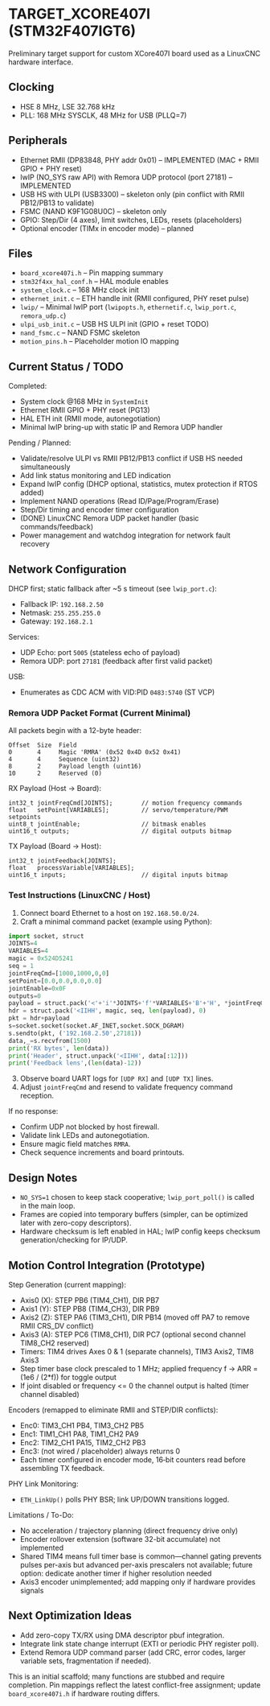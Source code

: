# TARGET_XCORE407I (STM32F407IGT6)

Preliminary target support for custom XCore407I board used as a LinuxCNC hardware interface.

## Clocking
- HSE 8 MHz, LSE 32.768 kHz
- PLL: 168 MHz SYSCLK, 48 MHz for USB (PLLQ=7)

## Peripherals
- Ethernet RMII (DP83848, PHY addr 0x01) – IMPLEMENTED (MAC + RMII GPIO + PHY reset)
- lwIP (NO_SYS raw API) with Remora UDP protocol (port 27181) – IMPLEMENTED
- USB HS with ULPI (USB3300) – skeleton only (pin conflict with RMII PB12/PB13 to validate)
- FSMC (NAND K9F1G08U0C) – skeleton only
- GPIO: Step/Dir (4 axes), limit switches, LEDs, resets (placeholders)
- Optional encoder (TIMx in encoder mode) – planned

## Files
- `board_xcore407i.h` – Pin mapping summary
- `stm32f4xx_hal_conf.h` – HAL module enables
- `system_clock.c` – 168 MHz clock init
- `ethernet_init.c` – ETH handle init (RMII configured, PHY reset pulse)
- `lwip/` – Minimal lwIP port (`lwipopts.h`, `ethernetif.c`, `lwip_port.c`, `remora_udp.c`)
- `ulpi_usb_init.c` – USB HS ULPI init (GPIO + reset TODO)
- `nand_fsmc.c` – NAND FSMC skeleton
- `motion_pins.h` – Placeholder motion IO mapping

## Current Status / TODO
Completed:
- System clock @168 MHz in `SystemInit`
- Ethernet RMII GPIO + PHY reset (PG13)
- HAL ETH init (RMII mode, autonegotiation)
- Minimal lwIP bring-up with static IP and Remora UDP handler

Pending / Planned:
- Validate/resolve ULPI vs RMII PB12/PB13 conflict if USB HS needed simultaneously
- Add link status monitoring and LED indication
- Expand lwIP config (DHCP optional, statistics, mutex protection if RTOS added)
- Implement NAND operations (Read ID/Page/Program/Erase)
- Step/Dir timing and encoder timer configuration
- (DONE) LinuxCNC Remora UDP packet handler (basic commands/feedback)
- Power management and watchdog integration for network fault recovery

## Network Configuration
DHCP first; static fallback after ~5 s timeout (see `lwip_port.c`):
- Fallback IP: `192.168.2.50`
- Netmask: `255.255.255.0`
- Gateway: `192.168.2.1`

Services:
- UDP Echo: port `5005` (stateless echo of payload)
- Remora UDP: port `27181` (feedback after first valid packet)

USB:
- Enumerates as CDC ACM with VID:PID `0483:5740` (ST VCP)

### Remora UDP Packet Format (Current Minimal)
All packets begin with a 12-byte header:
```
Offset  Size  Field
0       4     Magic 'RMRA' (0x52 0x4D 0x52 0x41)
4       4     Sequence (uint32)
8       2     Payload length (uint16)
10      2     Reserved (0)
```

RX Payload (Host -> Board):
```
int32_t jointFreqCmd[JOINTS];        // motion frequency commands
float   setPoint[VARIABLES];         // servo/temperature/PWM setpoints
uint8_t jointEnable;                 // bitmask enables
uint16_t outputs;                    // digital outputs bitmap
```

TX Payload (Board -> Host):
```
int32_t jointFeedback[JOINTS];
float   processVariable[VARIABLES];
uint16_t inputs;                     // digital inputs bitmap
```

### Test Instructions (LinuxCNC / Host)
1. Connect board Ethernet to a host on `192.168.50.0/24`.
2. Craft a minimal command packet (example using Python):
```python
import socket, struct
JOINTS=4
VARIABLES=4
magic = 0x524D5241
seq = 1
jointFreqCmd=[1000,1000,0,0]
setPoint=[0.0,0.0,0.0,0.0]
jointEnable=0x0F
outputs=0
payload = struct.pack('<'+'i'*JOINTS+'f'*VARIABLES+'B'+'H', *jointFreqCmd, *setPoint, jointEnable, outputs)
hdr = struct.pack('<IIHH', magic, seq, len(payload), 0)
pkt = hdr+payload
s=socket.socket(socket.AF_INET,socket.SOCK_DGRAM)
s.sendto(pkt, ('192.168.2.50',27181))
data,_=s.recvfrom(1500)
print('RX bytes', len(data))
print('Header', struct.unpack('<IIHH', data[:12]))
print('Feedback lens',(len(data)-12))
```
3. Observe board UART logs for `[UDP RX]` and `[UDP TX]` lines.
4. Adjust `jointFreqCmd` and resend to validate frequency command reception.

If no response:
- Confirm UDP not blocked by host firewall.
- Validate link LEDs and autonegotiation.
- Ensure magic field matches `RMRA`.
- Check sequence increments and board printouts.

## Design Notes
- `NO_SYS=1` chosen to keep stack cooperative; `lwip_port_poll()` is called in the main loop.
- Frames are copied into temporary buffers (simpler, can be optimized later with zero-copy descriptors).
- Hardware checksum is left enabled in HAL; lwIP config keeps checksum generation/checking for IP/UDP.

## Motion Control Integration (Prototype)
Step Generation (current mapping):
- Axis0 (X): STEP PB6 (TIM4_CH1), DIR PB7
- Axis1 (Y): STEP PB8 (TIM4_CH3), DIR PB9
- Axis2 (Z): STEP PA6 (TIM3_CH1), DIR PB14 (moved off PA7 to remove RMII CRS_DV conflict)
- Axis3 (A): STEP PC6 (TIM8_CH1), DIR PC7 (optional second channel TIM8_CH2 reserved)
- Timers: TIM4 drives Axes 0 & 1 (separate channels), TIM3 Axis2, TIM8 Axis3
- Step timer base clock prescaled to 1 MHz; applied frequency f -> ARR = (1e6 / (2*f)) for toggle output
- If joint disabled or frequency <= 0 the channel output is halted (timer channel disabled)

Encoders (remapped to eliminate RMII and STEP/DIR conflicts):
- Enc0: TIM3_CH1 PB4, TIM3_CH2 PB5
- Enc1: TIM1_CH1 PA8, TIM1_CH2 PA9
- Enc2: TIM2_CH1 PA15, TIM2_CH2 PB3
- Enc3: (not wired / placeholder) always returns 0
- Each timer configured in encoder mode, 16‑bit counters read before assembling TX feedback.

PHY Link Monitoring:
- `ETH_LinkUp()` polls PHY BSR; link UP/DOWN transitions logged.

Limitations / To-Do:
- No acceleration / trajectory planning (direct frequency drive only)
- Encoder rollover extension (software 32-bit accumulate) not implemented
- Shared TIM4 means full timer base is common—channel gating prevents pulses per-axis but advanced per-axis prescalers not available; future option: dedicate another timer if higher resolution needed
- Axis3 encoder unimplemented; add mapping only if hardware provides signals

## Next Optimization Ideas
- Add zero-copy TX/RX using DMA descriptor pbuf integration.
- Integrate link state change interrupt (EXTI or periodic PHY register poll).
- Extend Remora UDP command parser (add CRC, error codes, larger variable sets, fragmentation if needed).

This is an initial scaffold; many functions are stubbed and require completion. Pin mappings reflect the latest conflict-free assignment; update `board_xcore407i.h` if hardware routing differs.
